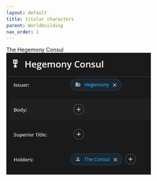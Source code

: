 ```yaml
---
layout: default
title: titular characters
parent: Worldbuilding
nav_order: 1
---
```


<div class="ow-story-box">
  <span class="ow-highlight">The Hegemony Consul</span>
</div>

<div class="ow-screenshot">
  <a href="https://base-tool.onlyworlds.com/" target="_blank">
    <img src="/assets/images/screenshots/titular-characters-mobile-companion.png" alt="onlyworlds character element">
  </a>
</div>
